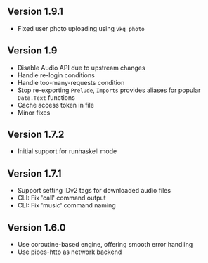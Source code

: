 Version 1.9.1
-------------
* Fixed user photo uploading using `vkq photo`

Version 1.9
-----------

* Disable Audio API due to upstream changes
* Handle re-login conditions
* Handle too-many-requests condition
* Stop re-exporting `Prelude`, `Imports` provides aliases for popular
  `Data.Text` functions
* Cache access token in file
* Minor fixes

Version 1.7.2
-------------

* Initial support for runhaskell mode

Version 1.7.1
-------------

* Support setting IDv2 tags for downloaded audio files
* CLI: Fix 'call' command output
* CLI: Fix 'music' command naming


Version 1.6.0
-------------

* Use coroutine-based engine, offering smooth error handling
* Use pipes-http as network backend

